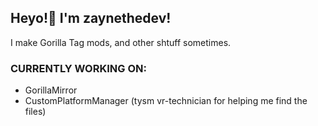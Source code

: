 ## Heyo!👋 I'm zaynethedev!
I make Gorilla Tag mods, and other shtuff sometimes.

### CURRENTLY WORKING ON:
- GorillaMirror
- CustomPlatformManager (tysm vr-technician for helping me find the files)
